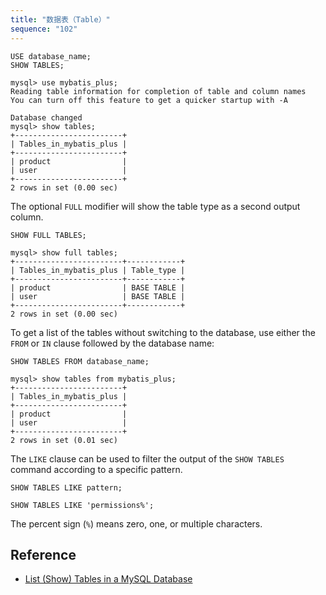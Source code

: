 ```yaml
---
title: "数据表（Table）"
sequence: "102"
---
```


```text
USE database_name;
SHOW TABLES;
```

```text
mysql> use mybatis_plus;
Reading table information for completion of table and column names
You can turn off this feature to get a quicker startup with -A

Database changed
mysql> show tables;
+------------------------+
| Tables_in_mybatis_plus |
+------------------------+
| product                |
| user                   |
+------------------------+
2 rows in set (0.00 sec)
```

The optional `FULL` modifier will show the table type as a second output column.

```text
SHOW FULL TABLES;
```

```text
mysql> show full tables;
+------------------------+------------+
| Tables_in_mybatis_plus | Table_type |
+------------------------+------------+
| product                | BASE TABLE |
| user                   | BASE TABLE |
+------------------------+------------+
2 rows in set (0.00 sec)
```

To get a list of the tables without switching to the database,
use either the `FROM` or `IN` clause followed by the database name:

```text
SHOW TABLES FROM database_name;
```

```text
mysql> show tables from mybatis_plus;
+------------------------+
| Tables_in_mybatis_plus |
+------------------------+
| product                |
| user                   |
+------------------------+
2 rows in set (0.01 sec)
```

The `LIKE` clause can be used to filter the output of the `SHOW TABLES` command according to a specific pattern.

```text
SHOW TABLES LIKE pattern;
```

```text
SHOW TABLES LIKE 'permissions%';
```

The percent sign (`%`) means zero, one, or multiple characters.

## Reference

- [List (Show) Tables in a MySQL Database](https://linuxize.com/post/show-tables-in-mysql-database/)
